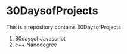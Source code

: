 # 30DaysofProjects
This is a repository contains 30DaysofProjects

1. 30daysof Javascript
2. c++ Nanodegree
